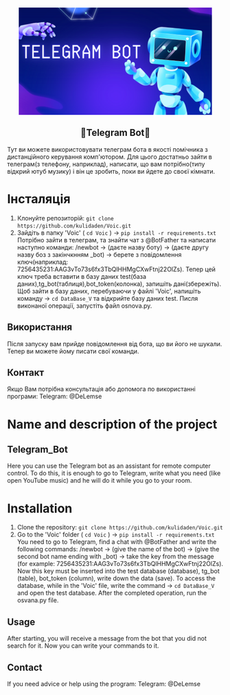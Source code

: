 <p align="center">
  <img width="450px" height='250px' src="./teleBot.png" align="center" alt="Telegram_Bot" />
  <h2 align="center">🤖Telegram Bot🤖</h2>
</p>
Тут ви можете використовувати телеграм бота в якості помічника з дистанційного керування комп'ютором. Для цього достатньо зайти в телеграм(з телефону, наприклад), написати, що вам потрібно(типу відкрий ютуб музику) і він це зробить, поки ви йдете до своєї кімнати.

# Інсталяція
1. Клонуйте репозиторій: `git clone https://github.com/kulidaden/Voic.git`
2. Зайдіть в папку 'Voic' ( `cd Voic` ) -> `pip install -r requirements.txt`
Потрібно зайти в телеграм, та знайти чат з @BotFather та написати наступно команди: /newbot -> (даєте назву боту) -> (даєте другу назву боз з закінчкнням _bot) -> берете з повідомлення ключ(наприклад: 7256435231:AAG3vTo73s6fx3TbQlHHMgCXwFtnj22OlZs).
Тепер цей ключ треба вставити в базу даних test(база даних),tg_bot(таблиця),bot_token(колонка), запишіть дані(збережіть). Щоб зайти в базу даних, перебуваючи у файлі 'Voic', напишіть команду -> `cd DataBase_V` та відкрийте базу даних test. Писля виконаної операції, запустіть файл osnova.py.
   
## Використання
Після запуску вам прийде повідомлення від бота, що ви його не шукали. Тепер ви можете йому писати свої команди.

## Контакт
Якщо Вам потрібна консультація або допомога по використанні програми: Telegram: @DeLemse

# Name and description of the project
## Telegram_Bot
Here you can use the Telegram bot as an assistant for remote computer control.  To do this, it is enough to go to Telegram, write what you need (like open YouTube music) and he will do it while you go to your room.

# Installation
1. Clone the repository: `git clone https://github.com/kulidaden/Voic.git`
2. Go to the 'Voic' folder ( `cd Voic` ) -> `pip install -r requirements.txt`
You need to go to Telegram, find a chat with @BotFather and write the following commands: /newbot -> (give the name of the bot) -> (give the second bot name ending with _bot) -> take the key from the message (for example: 7256435231:AAG3vTo73s6fx3TbQlHHMgCXwFtnj22OlZs).
Now this key must be inserted into the test database (database), tg_bot (table), bot_token (column), write down the data (save).  To access the database, while in the 'Voic' file, write the command -> `cd DataBase_V` and open the test database.  After the completed operation, run the osvana.py file.
   
## Usage
After starting, you will receive a message from the bot that you did not search for it.  Now you can write your commands to it.

## Contact
If you need advice or help using the program: Telegram: @DeLemse
